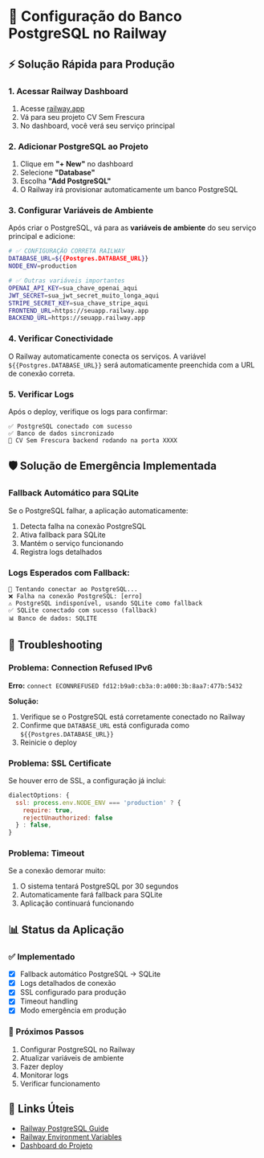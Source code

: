 # 🚀 Configuração do Banco PostgreSQL no Railway

## ⚡ Solução Rápida para Produção

### 1. Acessar Railway Dashboard
1. Acesse [railway.app](https://railway.app)
2. Vá para seu projeto CV Sem Frescura
3. No dashboard, você verá seu serviço principal

### 2. Adicionar PostgreSQL ao Projeto
1. Clique em **"+ New"** no dashboard
2. Selecione **"Database"**
3. Escolha **"Add PostgreSQL"**
4. O Railway irá provisionar automaticamente um banco PostgreSQL

### 3. Configurar Variáveis de Ambiente
Após criar o PostgreSQL, vá para as **variáveis de ambiente** do seu serviço principal e adicione:

```bash
# ✅ CONFIGURAÇÃO CORRETA RAILWAY
DATABASE_URL=${{Postgres.DATABASE_URL}}
NODE_ENV=production

# ✅ Outras variáveis importantes
OPENAI_API_KEY=sua_chave_openai_aqui
JWT_SECRET=sua_jwt_secret_muito_longa_aqui
STRIPE_SECRET_KEY=sua_chave_stripe_aqui
FRONTEND_URL=https://seuapp.railway.app
BACKEND_URL=https://seuapp.railway.app
```

### 4. Verificar Conectividade
O Railway automaticamente conecta os serviços. A variável `${{Postgres.DATABASE_URL}}` será automaticamente preenchida com a URL de conexão correta.

### 5. Verificar Logs
Após o deploy, verifique os logs para confirmar:
```
✅ PostgreSQL conectado com sucesso
✅ Banco de dados sincronizado
🚀 CV Sem Frescura backend rodando na porta XXXX
```

## 🛡️ Solução de Emergência Implementada

### Fallback Automático para SQLite
Se o PostgreSQL falhar, a aplicação automaticamente:
1. Detecta falha na conexão PostgreSQL
2. Ativa fallback para SQLite
3. Mantém o serviço funcionando
4. Registra logs detalhados

### Logs Esperados com Fallback:
```
🔄 Tentando conectar ao PostgreSQL...
❌ Falha na conexão PostgreSQL: [erro]
⚠️ PostgreSQL indisponível, usando SQLite como fallback
✅ SQLite conectado com sucesso (fallback)
📊 Banco de dados: SQLITE
```

## 🔧 Troubleshooting

### Problema: Connection Refused IPv6
**Erro:** `connect ECONNREFUSED fd12:b9a0:cb3a:0:a000:3b:8aa7:477b:5432`

**Solução:**
1. Verifique se o PostgreSQL está corretamente conectado no Railway
2. Confirme que `DATABASE_URL` está configurada como `${{Postgres.DATABASE_URL}}`
3. Reinicie o deploy

### Problema: SSL Certificate
Se houver erro de SSL, a configuração já inclui:
```javascript
dialectOptions: {
  ssl: process.env.NODE_ENV === 'production' ? {
    require: true,
    rejectUnauthorized: false
  } : false,
}
```

### Problema: Timeout
Se a conexão demorar muito:
1. O sistema tentará PostgreSQL por 30 segundos
2. Automaticamente fará fallback para SQLite
3. Aplicação continuará funcionando

## 📊 Status da Aplicação

### ✅ Implementado
- [x] Fallback automático PostgreSQL → SQLite
- [x] Logs detalhados de conexão
- [x] SSL configurado para produção
- [x] Timeout handling
- [x] Modo emergência em produção

### 🚀 Próximos Passos
1. Configurar PostgreSQL no Railway
2. Atualizar variáveis de ambiente
3. Fazer deploy
4. Monitorar logs
5. Verificar funcionamento

## 🔗 Links Úteis
- [Railway PostgreSQL Guide](https://docs.railway.app/databases/postgresql)
- [Railway Environment Variables](https://docs.railway.app/deploy/variables)
- [Dashboard do Projeto](https://railway.app/dashboard) 